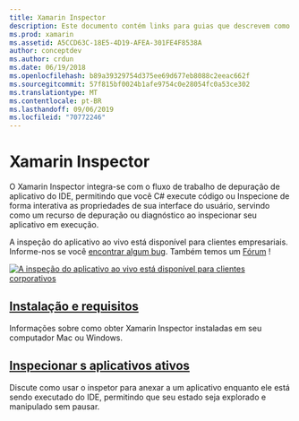 ```yaml
---
title: Xamarin Inspector
description: Este documento contém links para guias que descrevem como instalar e usar o Xamarin Inspector para explorar e depurar aplicativos.
ms.prod: xamarin
ms.assetid: A5CCD63C-18E5-4D19-AFEA-301FE4F8538A
author: conceptdev
ms.author: crdun
ms.date: 06/19/2018
ms.openlocfilehash: b89a39329754d375ee69d677eb8088c2eeac662f
ms.sourcegitcommit: 57f815bf0024b1afe9754c0e28054fc0a53ce302
ms.translationtype: MT
ms.contentlocale: pt-BR
ms.lasthandoff: 09/06/2019
ms.locfileid: "70772246"
---
```

# <a name="xamarin-inspector"></a>Xamarin Inspector

O Xamarin Inspector integra-se com o fluxo de trabalho de depuração de aplicativo do IDE, permitindo que você C# execute código ou Inspecione de forma interativa as propriedades de sua interface do usuário, servindo como um recurso de depuração ou diagnóstico ao inspecionar seu aplicativo em execução.

A inspeção do aplicativo ao vivo está disponível para clientes empresariais. Informe-nos se você [encontrar algum bug](~/tools/inspector/install.md#reporting-bugs). Também temos um [Fórum](https://forums.xamarin.com/categories/inspector) !

[![](images/interactive-1.0.0-bike-inspect-3d-small.png "A inspeção do aplicativo ao vivo está disponível para clientes corporativos")](images/interactive-1.0.0-bike-inspect-3d.png#lightbox)

## <a name="installation-and-requirementstoolsinspectorinstallmd"></a>[Instalação e requisitos](~/tools/inspector/install.md)

Informações sobre como obter Xamarin Inspector instaladas em seu computador Mac ou Windows.

## <a name="inspecting-live-applicationstoolsinspectorinspectmd"></a>[Inspecionar s aplicativos ativos](~/tools/inspector/inspect.md)

Discute como usar o inspetor para anexar a um aplicativo enquanto ele está sendo executado do IDE, permitindo que seu estado seja explorado e manipulado sem pausar.
